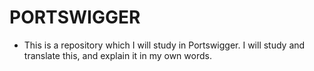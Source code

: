 # PORTSWIGGER
* This is a repository which I will study in Portswigger. I will study and translate this, and explain it in my own words.
